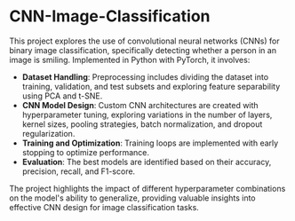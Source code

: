# CNN-Image-Classification
This project explores the use of convolutional neural networks (CNNs) for binary image classification, specifically detecting whether a person in an image is smiling. Implemented in Python with PyTorch, it involves:

- **Dataset Handling**: Preprocessing includes dividing the dataset into training, validation, and test subsets and exploring feature separability using PCA and t-SNE.
- **CNN Model Design**: Custom CNN architectures are created with hyperparameter tuning, exploring variations in the number of layers, kernel sizes, pooling strategies, batch normalization, and dropout regularization.
- **Training and Optimization**: Training loops are implemented with early stopping to optimize performance.
- **Evaluation**: The best models are identified based on their accuracy, precision, recall, and F1-score.

The project highlights the impact of different hyperparameter combinations on the model's ability to generalize, providing valuable insights into effective CNN design for image classification tasks.






